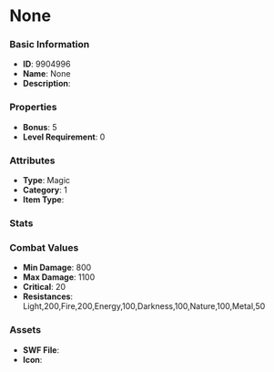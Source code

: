 # None



### Basic Information

- **ID**: 9904996
- **Name**: None
- **Description**: 

### Properties

- **Bonus**: 5
- **Level Requirement**: 0

### Attributes

- **Type**: Magic
- **Category**: 1
- **Item Type**: 

### Stats


### Combat Values

- **Min Damage**: 800
- **Max Damage**: 1100
- **Critical**: 20
- **Resistances**: Light,200,Fire,200,Energy,100,Darkness,100,Nature,100,Metal,50

### Assets

- **SWF File**: 
- **Icon**: 

